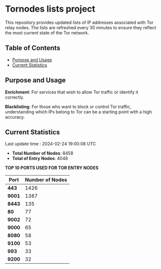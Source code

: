 # Tornodes lists project

This repository provides updated lists of IP addresses associated with Tor relay nodes. The lists are refreshed every 30 minutes to ensure they reflect the most current state of the Tor network.

## Table of Contents

- [Purpose and Usage](#purpose-and-usage)
- [Current Statistics](#current-statistics)


## Purpose and Usage

**Enrichment**: For services that wish to allow Tor traffic or identify it correctly.

**Blacklisting**: For those who want to block or control Tor traffic, understanding which IPs belong to Tor can be a starting point with a high accuracy.

## Current Statistics

Last update time : 2024-02-24 19:00:08 UTC

- **Total Number of Nodes**: 8458
- **Total of Entry Nodes**: 4048

**TOP 10 PORTS USED FOR TOR ENTRY NODES**

| **Port** | **Number of Nodes** |
|------|-----------------|
| **443**   | 1426  |
| **9001**   | 1387  |
| **8443**   | 135  |
| **80**   | 77  |
| **9002**   | 72  |
| **9000**   | 65  |
| **8080**   | 58  |
| **9100**   | 53  |
| **993**   | 33  |
| **9200**   | 32  |

